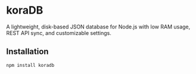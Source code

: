 # koraDB

A lightweight, disk-based JSON database for Node.js with low RAM usage, REST API sync, and customizable settings.

## Installation

```bash
npm install koradb
